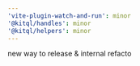 ```yaml
---
'vite-plugin-watch-and-run': minor
'@kitql/handles': minor
'@kitql/helpers': minor
---
```


new way to release & internal refacto
